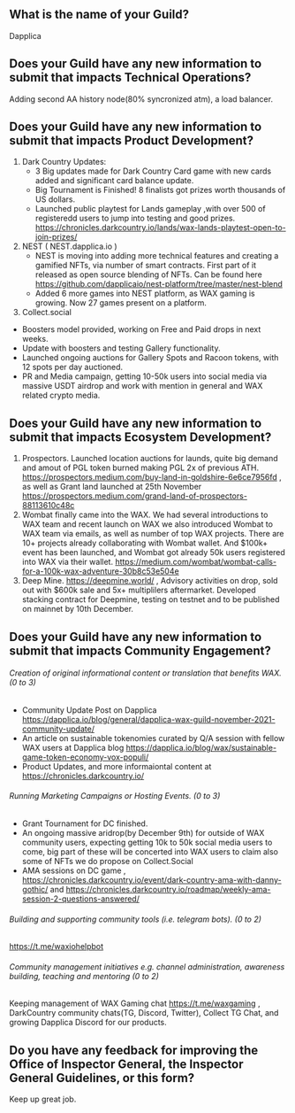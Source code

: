 ## What is the name of your Guild?

Dapplica

## Does your Guild have any new information to submit that impacts Technical Operations?

Adding second AA history node(80% syncronized atm), a load balancer.

## Does your Guild have any new information to submit that impacts Product Development?

1. Dark Country Updates:
    - 3 Big updates made for Dark Country Card game with new cards added and significant card balance update.
    - Big Tournament is Finished! 8 finalists got prizes worth thousands of US dollars. 
    - Launched public playtest for Lands gameplay ,with over 500 of registeredd users to jump into testing and good prizes. https://chronicles.darkcountry.io/lands/wax-lands-playtest-open-to-join-prizes/
2. NEST ( NEST.dapplica.io ) 
   - NEST is moving into adding more technical features and creating a gamified NFTs, via number of smart contracts. First part of it released as open source blending of NFTs. Can be found here https://github.com/dapplicaio/nest-platform/tree/master/nest-blend
   - Added 6 more games into NEST platform, as WAX gaming is growing. Now 27 games present on a platform. 
3. Collect.social
  - Boosters model provided, working on Free and Paid drops in next weeks.
  - Update with boosters and testing Gallery functionality.
  - Launched ongoing auctions for Gallery Spots and Racoon tokens, with 12 spots per day auctioned. 
  - PR and Media campaign, getting 10-50k users into social media via massive USDT airdrop and work with mention in general and WAX related crypto media.


## Does your Guild have any new information to submit that impacts Ecosystem Development?

1. Prospectors. Launched location auctions for launds, quite big demand and amout of PGL token burned making PGL 2x of previous ATH. https://prospectors.medium.com/buy-land-in-goldshire-6e6ce7956fd , as well as Grant land launched at 25th November https://prospectors.medium.com/grand-land-of-prospectors-88113610c48c 
2. Wombat finally came into the WAX. We had several introductions to WAX team and recent launch on WAX we also introduced Wombat to WAX team via emails, as well as number of top WAX projects. There are 10+ projects already collaborating with Wombat wallet. And $100k+ event has been launched, and Wombat got already 50k users registered into WAX via their wallet. https://medium.com/wombat/wombat-calls-for-a-100k-wax-adventure-30b8c53e504e
3. Deep Mine. https://deepmine.world/ , Advisory activities on drop, sold out with $600k sale and 5x+ multiplilers aftermarket. Developed stacking contract for Deepmine, testing on testnet and to be published on mainnet by 10th December.

## Does your Guild have any new information to submit that impacts Community Engagement?

###### Creation of original informational content or translation that benefits WAX. (0 to 3)

- Community Update Post on Dapplica https://dapplica.io/blog/general/dapplica-wax-guild-november-2021-community-update/
- An article on sustainable tokenomies curated by Q/A session with fellow WAX users at Dapplica blog https://dapplica.io/blog/wax/sustainable-game-token-economy-vox-populi/ 
- Product Updates, and more informaiontal content at https://chronicles.darkcountry.io/ 

###### Running Marketing Campaigns or Hosting Events. (0 to 3)
- Grant Tournament for DC finished. 
- An ongoing massive aridrop(by December 9th) for outside of WAX community users, expecting getting 10k to 50k social media users to come, big part of these will be concerted into WAX users to claim also some of NFTs we do propose on Collect.Social 
- AMA sessions on DC game , https://chronicles.darkcountry.io/event/dark-country-ama-with-danny-gothic/ and https://chronicles.darkcountry.io/roadmap/weekly-ama-session-2-questions-answered/

###### Building and supporting community tools (i.e. telegram bots). (0 to 2)  
https://t.me/waxiohelpbot 

###### Community management initiatives e.g. channel administration, awareness building, teaching and mentoring (0 to 2)
Keeping management of WAX Gaming chat https://t.me/waxgaming , DarkCountry community chats(TG, Discord, Twitter), Collect TG Chat, and growing Dapplica Discord for our products. 

## Do you have any feedback for improving the Office of Inspector General, the Inspector General Guidelines, or this form?

Keep up great job. 
